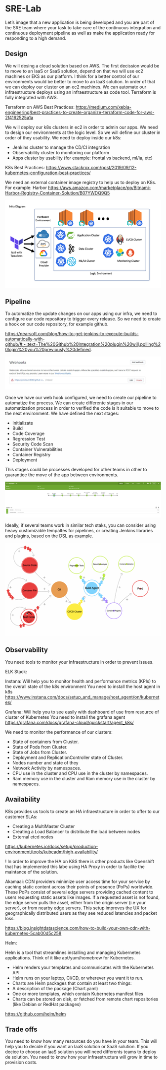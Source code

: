 # SRE-Lab

Let’s image that a new application is being developed and you are part of the SRE team where your task to take care of the continuous integration and continuous deployment pipeline as well as make the application ready for responding to a high demand.

## Design

We will desing a cloud solution based on AWS. The first decission would be to move to an IaaS or SaaS solution, depend on that we will use ec2 machines or EKS as our platform. I think for a better control of our environments would be better to move to an IaaS solution. In order of that we can deploy our cluster on an ec2 machines. We can automate our infraestructure deploys using an infraestructure as code tool. Terraform is fully integrated with AWS. 

Terraform on AWS Best Practices:
https://medium.com/xebia-engineering/best-practices-to-create-organize-terraform-code-for-aws-2f4162525a1a

We will deploy our k8s clusters in ec2 in order to admin our apps. We need to design our environments at the logic level. So we will define our cluster in order of they usability. We need to deploy inside our k8s:
+ Jenkins cluster to manage the CD/CI integration
+ Observability cluster to monitoring our platform
+ Apps cluster by usability (for example: frontal vs backend, ml/ia, etc)

K8s Best Practices:
https://www.stackrox.com/post/2019/09/12-kubernetes-configuration-best-practices/

We need an external container image registry to help us to deploy on K8s. For example: Harbor
https://aws.amazon.com/marketplace/pp/Bitnami-Harbor-Registry-Container-Solution/B07YWDQ9Q5

![](img/Infra%20Diagram.png)


## Pipeline

To automatize the update changes on our apps using our infra, we need to configure our code repository to trigger every release. So we need to create a hook on our code repository, for example github. 

https://nearsoft.com/blog/how-to-get-jenkins-to-execute-builds-automatically-with-github/#:~:text=The%20Github%20Integration%20plugin%20will,polling%20login%20you%20previously%20defined.

![](img/Webhook%20Config.jpeg)

Once we have our web hook configured, we need to create our pipeline to automatize the process. We can create differente stages in our automatization process in order to verified the code is it suitable to move to the next environment. We have defined the next stages:

+ Initializate
+ Build
+ Code Coverage
+ Regression Test
+ Security Code Scan
+ Container Vulnerabilities
+ Container Registry
+ Deployment

This stages could be processes developed for other teams in other to guarantiee the move of the app between environments. 

![](img/Jenkins%20Build.png)

Ideally, if several teams work in similar tech staks, you can consider using heavy customizable tempaltes for pipelines, or creating Jenkins libraries and plugins, based on the DSL as example. 

![](img/pipeline.gif)

## Observability

You need tools to monitor your infraestructure in order to prevent issues. 

ELK Stack:

Instana: 
Will help you to monitor health and performance metrics (KPIs) to the overall state of the k8s environment
You need to install the host agent in k8s
https://www.instana.com/docs/setup_and_manage/host_agent/on/kubernetes/

Grafana: 
Will help you to see easily with dashboard of use from resource of cluster of Kubernetes
You need to install the grafana agent 
https://grafana.com/docs/grafana-cloud/quickstart/agent_k8s/

We need to monitor the performance of our clusters: 
+ State of containers from Cluster.
+ State of Pods from Cluster.
+ State of Jobs from Cluster.
+ Deployment and ReplicationController state of Cluster.
+ Nodes number and state of they
+ Network Activity by namespaces.
+ CPU use in the cluster and CPU use in the cluster by namespaces.
+ Ram memory use in the cluster and Ram memory use in the cluster by namespaces.

## Availability

K8s provides us tools to create an HA infraestructure in order to offer to our customer SLAs:
+ Creating a MultiMaster Cluster
+ Creating a Load Balancer to distribute the load between nodes
+ External etcd nodes 

https://kubernetes.io/docs/setup/production-environment/tools/kubeadm/high-availability/

! In order to improve the HA on K8S there is other products like Openshift that has implemented this labe using HA Proxy in order to facilite the maintance of the solution.


Akamaai: 
CDN providers minimize user access time for your service by caching static content across their points of presence (PoPs) worldwide. These PoPs consist of several edge servers providing cached content to users requesting static assets like images. If a requested asset is not found, the edge server pulls the asset, either from the origin server (i.e your server), or from nearby edge servers. This setup improves the UX for geographically distributed users as they see reduced latencies and packet loss.

https://blog.insightdatascience.com/how-to-build-your-own-cdn-with-kubernetes-5cab00d5c258

Helm: 

Helm is a tool that streamlines installing and managing Kubernetes applications. Think of it like apt/yum/homebrew for Kubernetes.

+ Helm renders your templates and communicates with the Kubernetes API
+ Helm runs on your laptop, CI/CD, or wherever you want it to run.
+ Charts are Helm packages that contain at least two things:
+ A description of the package (Chart.yaml)
+ One or more templates, which contain Kubernetes manifest files
+ Charts can be stored on disk, or fetched from remote chart repositories (like Debian or RedHat packages)

https://github.com/helm/helm


## Trade offs 

You need to know how many resources do you have in your team. This will help you to decide if you want an IaaS solution or SaaS solution. 
If you decice to choose an IaaS solution you will need differents teams to deploy de solution. 
You need to know how your infraestructura will grow in time to provision costs. 

